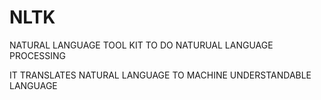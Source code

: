 # NLTK

NATURAL LANGUAGE TOOL KIT TO DO NATURUAL LANGUAGE PROCESSING



IT TRANSLATES NATURAL LANGUAGE TO MACHINE UNDERSTANDABLE LANGUAGE
